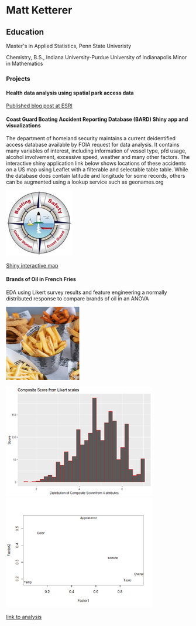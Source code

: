 
# Matt Ketterer
## Education
Master's in Applied Statistics, Penn State Univeristy

Chemistry, B.S., Indiana University-Purdue University of Indianapolis
Minor in Mathematics
### Projects
#### Health data analysis using spatial park access data
[Published blog post at ESRI](https://community.esri.com/t5/health-and-human-services-blog/predicting-health-with-spatial-data-variables/ba-p/1588179)
#### Coast Guard Boating Accident Reporting Database (BARD) Shiny app and visualizations
The department of homeland security maintains a current deidentified access database available by FOIA request for data analysis. It contains many variables of interest, including information of vessel type, pfd usage, alcohol involvement, excessive speed, weather and many other factors. The interactive shiny application link below shows locations of these accidents on a US map using Leaflet with a filterable and selectable table table. While the database does contain latitude and longitude for some records, others can be augmented using a lookup service such as geonames.org

![](pics/safety_logo.jpg)


 [Shiny interactive map](https://matt-k.shinyapps.io/mapshiny/)

#### Brands of Oil in French Fries
EDA using Likert survey results and feature engineering a normally distributed response to compare brands of oil in an ANOVA

 <img src="pics/frypic.jpg" width="200" height="200">


<img src="stat580proj1_files/figure-markdown_github/graph-1.png" width="400" height="300"><img src="stat580proj1_files/figure-markdown_github/factorplot-1.png" width="400" height="300">

[link to analysis](cheese.md)




